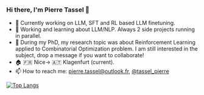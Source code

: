 ### Hi there, I'm Pierre Tassel 👋

- 🔭 Currently working on LLM, SFT and RL based LLM finetuning.
- 🌱 Working and learning about LLM/NLP. Always 2 side projects running in parallel.
- 👯 During my PhD, my research topic was about Reinforcement Learning applied to Combinatorial Optimization problem. I am still interested in the subject, drop a message if you want to collaborate!
- 🏠 🇫🇷 Nice-> 🇦🇹 Klagenfurt (current).
- 📫 How to reach me: [pierre.tassel@outlook.fr](mailto:pierre.tassel@outlook.fr), [@tassel_pierre](https://twitter.com/tassel_pierre)

[![Top Langs](https://github-readme-stats.vercel.app/api/top-langs/?username=ingambe&layout=compact&langs_count=8)](https://github.com/ingambe)
